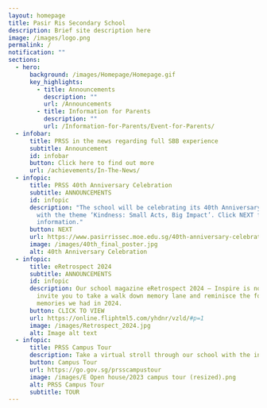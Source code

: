 ```yaml
---
layout: homepage
title: Pasir Ris Secondary School
description: Brief site description here
image: /images/logo.png
permalink: /
notification: ""
sections:
  - hero:
      background: /images/Homepage/Homepage.gif
      key_highlights:
        - title: Announcements
          description: ""
          url: /Announcements
        - title: Information for Parents
          description: ""
          url: /Information-for-Parents/Event-for-Parents/
  - infobar:
      title: PRSS in the news regarding full SBB experience
      subtitle: Announcement
      id: infobar
      button: Click here to find out more
      url: /achievements/In-The-News/
  - infopic:
      title: PRSS 40th Anniversary Celebration
      subtitle: ANNOUNCEMENTS
      id: infopic
      description: "The school will be celebrating its 40th Anniversary on 23 April
        with the theme ‘Kindness: Small Acts, Big Impact’. Click NEXT for more
        information."
      button: NEXT
      url: https://www.pasirrissec.moe.edu.sg/40th-anniversary-celebration/
      image: /images/40th_final_poster.jpg
      alt: 40th Anniversary Celebration
  - infopic:
      title: eRetrospect 2024
      subtitle: ANNOUNCEMENTS
      id: infopic
      description: Our school magazine eRetrospect 2024 – Inspire is now available. We
        invite you to take a walk down memory lane and reminisce the fond
        memories we had in 2024.
      button: CLICK TO VIEW
      url: https://online.fliphtml5.com/yhdnr/vzld/#p=1
      image: /images/Retrospect_2024.jpg
      alt: Image alt text
  - infopic:
      title: PRSS Campus Tour
      description: Take a virtual stroll through our school with the interactive 360° tour.
      button: Campus Tour
      url: https://go.gov.sg/prsscampustour
      image: /images/E Open house/2023 campus tour (resized).png
      alt: PRSS Campus Tour
      subtitle: TOUR
---
```

